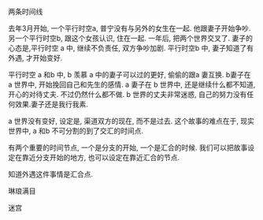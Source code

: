 两条时间线

去年3月开始, 一个平行时空a, 普宁没有与另外的女生在一起. 他跟妻子开始争吵.
另一个平行时空b,  跟这个女孩认识, 住在一起. 
一年后, 把两个世界交叉了.
妻子的心态是,平行时空 a 中, 继续不负责任, 双方争吵加剧.
平行时空b 中, 妻子知道了有外遇, 才开始变好.

平行时空 a 和b 中, b 羡慕 a 中的妻子可以过的更好, 偷偷的跟a 妻互换. b妻子在 a 世界中, 开始挽回自己和先生的感情.
a 妻子在 b 世界中, 还是继续什么都不知道, 开心的对待丈夫. 不过仍然什么都不做. b 世界的丈夫非常迷惑, 自己的努力没有任何效果.妻子还是我行我素.

a 世界没有变好, 设定是, 渠道双方的现在, 而不是过去. 
这个故事的难点在于, 现实世界中, a 和b 不可分割的到了交汇的时间点.

有两个重要的时间节点, 一个是分支的开始, 一个是汇合的时候.
我们可以把故事设定在靠近分支开始的地方, 也可以设定在靠近汇合的节点.

知道外遇这件事情是汇合点. 

琳琅满目

迷宫




